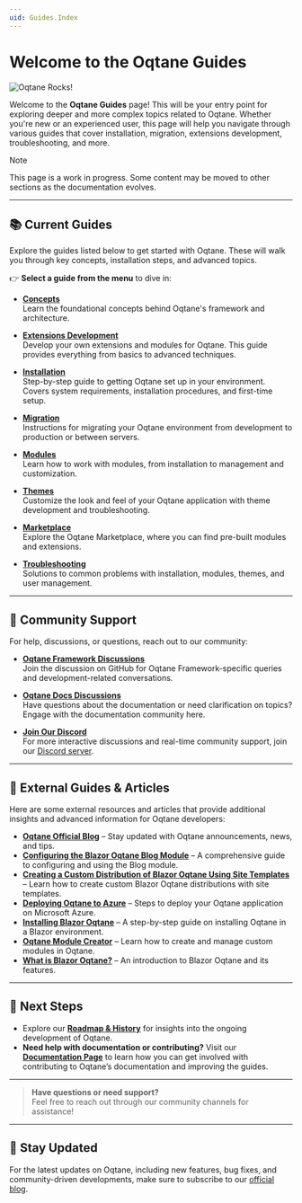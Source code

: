 ```yaml
---
uid: Guides.Index
---
```


# Welcome to the Oqtane Guides

![Oqtane Rocks!](../assets/logo.png)

Welcome to the **Oqtane Guides** page! This will be your entry point for exploring deeper and more complex topics related to Oqtane. Whether you're new or an experienced user, this page will help you navigate through various guides that cover installation, migration, extensions development, troubleshooting, and more.

> [!NOTE]
> This page is a work in progress. Some content may be moved to other sections as the documentation evolves.

---

## 📚 Current Guides

Explore the guides listed below to get started with Oqtane. These will walk you through key concepts, installation steps, and advanced topics.

👉 **Select a guide from the menu** to dive in:

- **[Concepts](concepts/index.md)**  
  Learn the foundational concepts behind Oqtane's framework and architecture.

- **[Extensions Development](extensions/index.md)**  
  Develop your own extensions and modules for Oqtane. This guide provides everything from basics to advanced techniques.

- **[Installation](installation/index.md)**  
  Step-by-step guide to getting Oqtane set up in your environment. Covers system requirements, installation procedures, and first-time setup.

- **[Migration](migration/index.md)**  
  Instructions for migrating your Oqtane environment from development to production or between servers.

- **[Modules](modules/index.md)**  
  Learn how to work with modules, from installation to management and customization.

- **[Themes](themes/index.md)**  
  Customize the look and feel of your Oqtane application with theme development and troubleshooting.

- **[Marketplace](marketplace/index.md)**  
  Explore the Oqtane Marketplace, where you can find pre-built modules and extensions.

- **[Troubleshooting](troubleshooting/index.md)**  
  Solutions to common problems with installation, modules, themes, and user management.

---

## 🤝 Community Support

For help, discussions, or questions, reach out to our community:

- **[Oqtane Framework Discussions](https://github.com/oqtane/oqtane.framework/discussions)**  
  Join the discussion on GitHub for Oqtane Framework-specific queries and development-related conversations.

- **[Oqtane Docs Discussions](https://github.com/oqtane/oqtane.docs/discussions)**  
  Have questions about the documentation or need clarification on topics? Engage with the documentation community here.

- **[Join Our Discord](https://discord.gg/BnPny88avK)**  
  For more interactive discussions and real-time community support, join our [Discord server](https://discord.gg/BnPny88avK).

---

## 🔗 External Guides & Articles

Here are some external resources and articles that provide additional insights and advanced information for Oqtane developers:

- **[Oqtane Official Blog](https://www.oqtane.org/Blog)** – Stay updated with Oqtane announcements, news, and tips.
- **[Configuring the Blazor Oqtane Blog Module](https://blazorhelpwebsite.com/ViewBlogPost/15)** – A comprehensive guide to configuring and using the Blog module.
- **[Creating a Custom Distribution of Blazor Oqtane Using Site Templates](https://blazorhelpwebsite.com/ViewBlogPost/41)** – Learn how to create custom Blazor Oqtane distributions with site templates.
- **[Deploying Oqtane to Azure](https://blazorhelpwebsite.com/ViewBlogPost/40)** – Steps to deploy your Oqtane application on Microsoft Azure.
- **[Installing Blazor Oqtane](https://blazorhelpwebsite.com/ViewBlogPost/1)** – A step-by-step guide on installing Oqtane in a Blazor environment.
- **[Oqtane Module Creator](https://blazorhelpwebsite.com/ViewBlogPost/4)** – Learn how to create and manage custom modules in Oqtane.
- **[What is Blazor Oqtane?](https://blazorhelpwebsite.com/ViewBlogPost/16)** – An introduction to Blazor Oqtane and its features.

---

## 🚀 Next Steps

- Explore our **[Roadmap & History](roadmap/index.md)** for insights into the ongoing development of Oqtane.
- **Need help with documentation or contributing?** Visit our **[Documentation Page](docs/index.md)** to learn how you can get involved with contributing to Oqtane’s documentation and improving the guides.

---

> **Have questions or need support?**  
> Feel free to reach out through our community channels for assistance!

---

## 📣 Stay Updated

For the latest updates on Oqtane, including new features, bug fixes, and community-driven developments, make sure to subscribe to our [official blog](https://www.oqtane.org/Blog).
